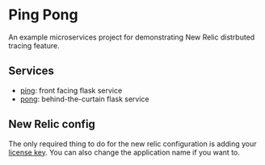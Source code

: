 # Ping Pong

An example microservices project for demonstrating New Relic
distrbuted tracing feature.

## Services

- [ping](ping/): front facing flask service
- [pong](pong/): behind-the-curtain flask service

## New Relic config

The only required thing to do for the new relic configuration is adding your
[license key](https://docs.newrelic.com/docs/apis/intro-apis/new-relic-api-keys/#license-key).
You can also change the application name if you want to.
